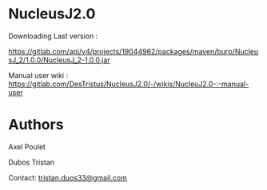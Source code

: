 NucleusJ2.0
================

Downloading Last version :

https://gitlab.com/api/v4/projects/19044962/packages/maven/burp/NucleusJ_2/1.0.0/NucleusJ_2-1.0.0.jar

Manual user wiki : https://gitlab.com/DesTristus/NucleusJ2.0/-/wikis/NucleuJ2.0-:-manual-user

Authors
===========================
Axel Poulet

Dubos Tristan

Contact: tristan.duos33@gmail.com

